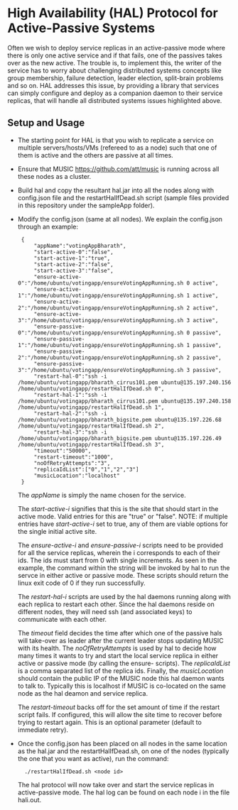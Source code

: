 
# High Availability (HAL) Protocol for Active-Passive Systems 

Often we wish to deploy service replicas in an active-passive mode where there is only one active service and if that fails, one of the passives takes over as the new active. The trouble is, to implement this, the writer of the service has to worry about challenging distributed systems concepts like group membership, failure detection, leader election, split-brain problems and so on. HAL addresses this issue, by providing a library that services can simply configure and deploy as a companion daemon to their service replicas, that will handle all distributed systems issues highlighted above. 


<a name="local-install"> 

## Setup and Usage

</a>

- The starting point for HAL is that you wish to replicate a service on multiple servers/hosts/VMs (refereed to as a node) such that one of them is active and the others are passive at all times. 
- Ensure that MUSIC <a href="">https://github.com/att/music</a> is running across all these nodes as a cluster. 
-  Build hal and copy the resultant hal.jar into all the nodes along with config.json file and the restartHalIfDead.sh script (sample files provided in this repository under the sampleApp folder). 
-  Modify the config.json (same at all nodes). We explain the config.json through an example: 
		
		
		{
		    "appName":"votingAppBharath",
		    "start-active-0":"false",
		    "start-active-1":"true",
		    "start-active-2":"false",
		    "start-active-3":"false",
		    "ensure-active-0":"/home/ubuntu/votingapp/ensureVotingAppRunning.sh 0 active",
		    "ensure-active-1":"/home/ubuntu/votingapp/ensureVotingAppRunning.sh 1 active",
		    "ensure-active-2":"/home/ubuntu/votingapp/ensureVotingAppRunning.sh 2 active",
		    "ensure-active-3":"/home/ubuntu/votingapp/ensureVotingAppRunning.sh 3 active",
		    "ensure-passive-0":"/home/ubuntu/votingapp/ensureVotingAppRunning.sh 0 passive",
		    "ensure-passive-1":"/home/ubuntu/votingapp/ensureVotingAppRunning.sh 1 passive",
		    "ensure-passive-2":"/home/ubuntu/votingapp/ensureVotingAppRunning.sh 2 passive",
		    "ensure-passive-3":"/home/ubuntu/votingapp/ensureVotingAppRunning.sh 3 passive",
		    "restart-hal-0":"ssh -i /home/ubuntu/votingapp/bharath_cirrus101.pem ubuntu@135.197.240.156 /home/ubuntu/votingapp/restartHalIfDead.sh 0",
		    "restart-hal-1":"ssh -i /home/ubuntu/votingapp/bharath_cirrus101.pem ubuntu@135.197.240.158 /home/ubuntu/votingapp/restartHalIfDead.sh 1",
		    "restart-hal-2":"ssh -i /home/ubuntu/votingapp/bharath_bigsite.pem ubuntu@135.197.226.68 /home/ubuntu/votingapp/restartHalIfDead.sh 2",
		    "restart-hal-3":"ssh -i /home/ubuntu/votingapp/bharath_bigsite.pem ubuntu@135.197.226.49 /home/ubuntu/votingapp/restartHalIfDead.sh 3",
		    "timeout":"50000",
		    "restart-timeout":"1000",
		    "noOfRetryAttempts":"3",
		    "replicaIdList":["0","1","2","3"]
		    "musicLocation":"localhost"
		} 
	The *appName*	 is simply the name chosen for the service. 
	
	The *start-active-i* signifies that this is the site that should start in the active mode. Valid entries for this are "true" or "false". NOTE: if multiple entries have *start-active-i* set to true, any of them are viable options for the single initial active site.
	
	The *ensure-active-i* and *ensure-passive-i* scripts need to be provided for 	all the service replicas, wherein the i corresponds to each of their ids. 	The ids must start from 0 with single increments. As seen in the example, 	the command within the string will be invoked by hal to run the servce in 	either active or passive mode. These scripts should return the linux exit 	code of 0 if they run successfully. 
	
	The *restart-hal-i* scripts are used by the hal daemons running along with 	each replica to restart each other. Since the hal daemons reside on 	different nodes, they will need ssh (and associated keys) to communicate 	with each other. 
	
	The *timeout* field decides the time after which one of the passive hals 	will take-over as leader after the current leader stops updating MUSIC with 	its health. The *noOfRetryAttempts* is used by hal to decide how many times 	it wants to try and start the local service replica in either active or 	passive mode (by calling the ensure- scripts). The *replicaIdList* is a 	comma separated list of the replica 	ids. Finally, the *musicLocation* should 	contain the public IP of the MUSIC 	node this hal daemon wants to talk to. 	Typically this is localhost if MUSIC is co-located on the same node as the 	hal deamon and service replica. 
	
	The *restart-timeout* backs off for the set amount of time if the restart script fails. If configured, this will allow the site time to recover before trying to restart again. This is an optional parameter (default to immediate retry).
	
		
- Once the config.json has been placed on all nodes in the same location as the hal.jar and the restartHalIfDead.sh, on one of the nodes (typically the one that you want as active), run the command:

		./restartHalIfDead.sh <node id>
		
	The hal protocol will now take over and start the service replicas in active-passive mode. The hal log can be found on each node i in the file hali.out. 